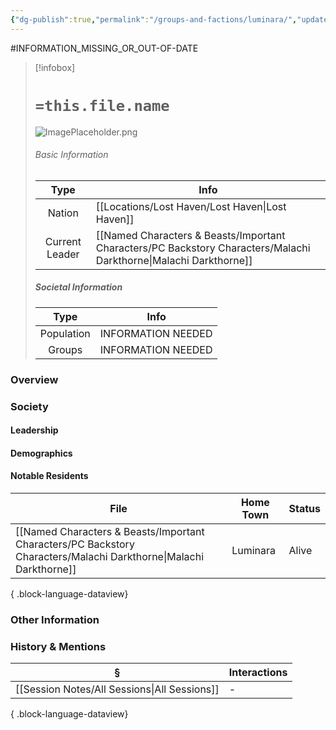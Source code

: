 ```yaml
---
{"dg-publish":true,"permalink":"/groups-and-factions/luminara/","updated":"2025-08-19T11:57:36.954+01:00"}
---
```


#INFORMATION_MISSING_OR_OUT-OF-DATE 
> [!infobox]
> 
> # `=this.file.name`
> ![ImagePlaceholder.png](/img/user/Admin/Attachments/ImagePlaceholder.png)
> ###### Basic Information
> 
>  Type | Info |
> :----: | --- |
> Nation | [[Locations/Lost Haven/Lost Haven\|Lost Haven]] |
>  Current Leader | [[Named Characters & Beasts/Important Characters/PC Backstory Characters/Malachi Darkthorne\|Malachi Darkthorne]] |
>  ##### Societal Information
>  Type | Info |
> :----: | --- |
> Population | INFORMATION NEEDED |
> Groups | INFORMATION NEEDED |

### Overview

### Society
#### Leadership

#### Demographics

#### Notable Residents
| File                                                                                                                 | Home Town | Status |
| -------------------------------------------------------------------------------------------------------------------- | --------- | ------ |
| [[Named Characters & Beasts/Important Characters/PC Backstory Characters/Malachi Darkthorne\|Malachi Darkthorne]] | Luminara  | Alive  |

{ .block-language-dataview}

### Other Information

### History & Mentions
| §                                               | Interactions |
| ----------------------------------------------- | ------------ |
| [[Session Notes/All Sessions\|All Sessions]] | \-           |

{ .block-language-dataview}
